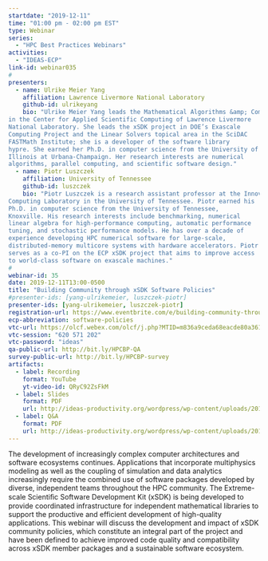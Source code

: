 ```yaml
---
startdate: "2019-12-11"
time: "01:00 pm - 02:00 pm EST"
type: Webinar
series:
  - "HPC Best Practices Webinars"
activities:
  - "IDEAS-ECP"
link-id: webinar035
#
presenters:
  - name: Ulrike Meier Yang
    affiliation: Lawrence Livermore National Laboratory
    github-id: ulrikeyang
    bio: "Ulrike Meier Yang leads the Mathematical Algorithms &amp; Computing Group
in the Center for Applied Scientific Computing of Lawrence Livermore
National Laboratory. She leads the xSDK project in DOE’s Exascale
Computing Project and the Linear Solvers topical area in the SciDAC
FASTMath Institute; she is a developer of the software library
hypre. She earned her Ph.D. in computer science from the University of
Illinois at Urbana-Champaign. Her research interests are numerical
algorithms, parallel computing, and scientific software design."
  - name: Piotr Luszczek
    affiliation: University of Tennessee
    github-id: luszczek
    bio: "Piotr Luszczek is a research assistant professor at the Innovative
Computing Laboratory in the University of Tennessee. Piotr earned his
Ph.D. in computer science from the University of Tennessee,
Knoxville. His research interests include benchmarking, numerical
linear algebra for high-performance computing, automatic performance
tuning, and stochastic performance models. He has over a decade of
experience developing HPC numerical software for large-scale,
distributed-memory multicore systems with hardware accelerators. Piotr
serves as a co-PI on the ECP xSDK project that aims to improve access
to world-class software on exascale machines."
#
webinar-id: 35
date: 2019-12-11T13:00-0500
title: "Building Community through xSDK Software Policies"
#presenter-ids: [yang-ulrikemeier, luszczek-piotr]
presenter-ids: [yang-ulrikemeier, luszczek-piotr]
registration-url: https://www.eventbrite.com/e/building-community-through-xsdk-software-policies-tickets-78632045565
ecp-abbreviation: software-policies
vtc-url: https://olcf.webex.com/olcf/j.php?MTID=m836a9ceda68eacde80a3618d603c7cb6
vtc-session: "620 571 202"
vtc-password: "ideas"
qa-public-url: http://bit.ly/HPCBP-QA
survey-public-url: http://bit.ly/HPCBP-survey
artifacts:
  - label: Recording
    format: YouTube
    yt-video-id: QRyC92ZsFkM
  - label: Slides
    format: PDF
    url: http://ideas-productivity.org/wordpress/wp-content/uploads/2019/12/webinar035-softwarepolicies.pdf
  - label: Q&A
    format: PDF
    url: http://ideas-productivity.org/wordpress/wp-content/uploads/2019/12/webinar035-softwarepolicies-qa.pdf
---
```

The development of increasingly complex computer architectures and
software ecosystems continues. Applications that incorporate
multiphysics modeling as well as the coupling of simulation and data
analytics increasingly require the combined use of software packages
developed by diverse, independent teams throughout the HPC
community. The Extreme-scale Scientiﬁc Software Development Kit (xSDK)
is being developed to provide coordinated infrastructure for
independent mathematical libraries to support the productive and
efficient development of high-quality applications. This webinar will
discuss the development and impact of xSDK community policies, which
constitute an integral part of the project and have been defined to
achieve improved code quality and compatibility across xSDK member
packages and a sustainable software ecosystem.

